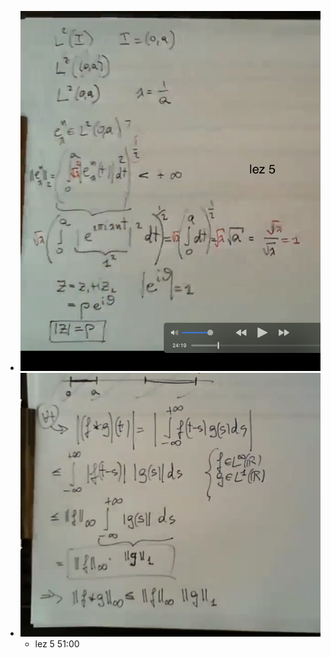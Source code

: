 - ![image.png](../assets/image_1688500846422_0.png)
- ![image.png](../assets/image_1688505959853_0.png)
	- lez 5 51:00